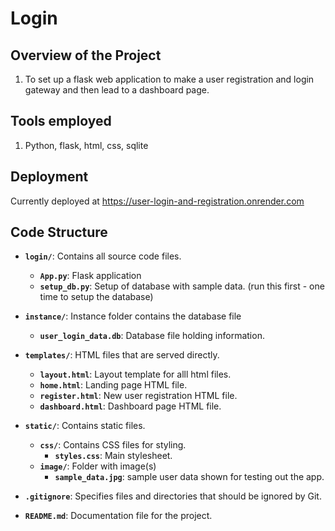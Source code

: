 # Login

## Overview of the Project
1. To set up a flask web application to make a user registration and login gateway and then lead to a dashboard page.


## Tools employed
1. Python, flask, html, css, sqlite

## Deployment
Currently deployed at https://user-login-and-registration.onrender.com

## Code Structure


- **`login/`**: Contains all source code files.
  - **`App.py`**: Flask application
  - **`setup_db.py`**: Setup of database with sample data. (run this first - one time to setup the database)
  
- **`instance/`**: Instance folder contains the database file
  - **`user_login_data.db`**: Database file holding information.

- **`templates/`**: HTML files that are served directly.
  - **`layout.html`**: Layout template for alll html files. 
  - **`home.html`**: Landing page HTML file.
  - **`register.html`**: New user registration HTML file.
  - **`dashboard.html`**: Dashboard page HTML file.

- **`static/`**: Contains static files.
  - **`css/`**: Contains CSS files for styling.
    - **`styles.css`**: Main stylesheet.
  - **`image/`**: Folder with image(s)
    - **`sample_data.jpg`**: sample user data shown for testing out the app.

- **`.gitignore`**: Specifies files and directories that should be ignored by Git.
- **`README.md`**: Documentation file for the project.